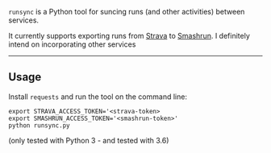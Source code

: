 `runsync` is a Python tool for suncing runs (and other activities) between services.

It currently supports exporting runs from [Strava][strava] to [Smashrun][smashrun].
I definitely intend on incorporating other services

---

## Usage

Install `requests` and run the tool on the command line:

```
export STRAVA_ACCESS_TOKEN='<strava-token>
export SMASHRUN_ACCESS_TOKEN='<smashrun-token>'
python runsync.py
```

(only tested with Python 3 - and tested with 3.6)

  [smashrun]: https://smashrun.com
  [strava]: https://strava.com
